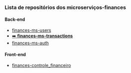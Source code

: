 ### Lista de repositórios dos microserviços-finances

#### Back-end
- [finances-ms-users](https://github.com/GiselleBarbosa/backend-finances-ms-user)
- [➡️ **finances-ms-transactions**](https://github.com/GiselleBarbosa/backend-finances-ms-transactions)
- [finances-ms-auth](https://github.com/GiselleBarbosa/backend-finances-ms-auth)

#### Front-end
- [finances-controle_financeiro](https://github.com/TiagoBarbosa88/controle_financeiro)


